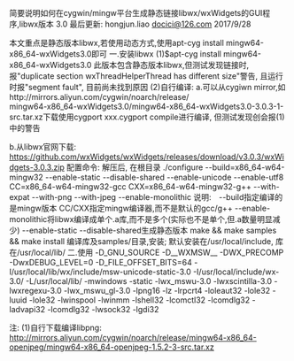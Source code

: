 简要说明如何在cygwin/mingw平台生成静态链接libwx/wxWidgets的GUI程序,libwx版本 3.0
最后更新: hongjun.liao <docici@126.com> 2017/9/28

本文重点是静态版本libwx,若使用动态方式,使用apt-cyg install mingw64-x86_64-wxWidgets3.0即可
一.安装libwx
(1)$apt-cyg install mingw64-x86_64-wxWidgets3.0
此版本包含静态版本libwx,但测试发现链接时,报"duplicate section wxThreadHelperThread has different size"警告,
且运行时报"segment fault", 目前尚未找到原因
(2)自行编译:
a.可以从cygiwn mirror,如http://mirrors.aliyun.com/cygwin/noarch/release/ \
mingw64-x86_64-wxWidgets3.0/mingw64-x86_64-wxWidgets3.0-3.0.3-1-src.tar.xz下载使用cygport xxx.cygport compile进行编译,
但测试发现创会报(1)中的警告
	
b.从libwx官网下载: https://github.com/wxWidgets/wxWidgets/releases/download/v3.0.3/wxWidgets-3.0.3.zip
配置命令: 解压后, 在根目录
./configure --build=x86_64-w64-mingw32 --enable-static --disable-shared --enable-unicode --enable-utf8 CC=x86_64-w64-mingw32-gcc CXX=x86_64-w64-mingw32-g++ --with-expat --with-png --with-jpeg --enable-monolithic
说明:　--build指定编译的是mingw版本
      CC/CXX指定mingw编译器,而不是默认的gcc/g++
      --enable-monolithic将libwx编译成单个.a库,而不是多个(实际也不是单个,但.a数量明显减少)
      --enable-static --disable-shared生成静态版本 
make && make samples && make install 
编译库及samples/目录,安装; 默认安装在/usr/local/include, 库在/usr/local/lib/ 
二.使用
-D_GNU_SOURCE -D__WXMSW__ -DWX_PRECOMP -DwxDEBUG_LEVEL=0 -D_FILE_OFFSET_BITS=64
-I/usr/local/lib/wx/include/msw-unicode-static-3.0 -I/usr/local/include/wx-3.0/
-L/usr/local/lib/ -mwindows -static  -lwx_mswu-3.0 -lwxscintilla-3.0 -lwxregexu-3.0 -lwx_mswu_gl-3.0 -lpng16 -lz -lrpcrt4 -loleaut32 -lole32 -luuid -lole32 -lwinspool -lwinmm -lshell32 -lcomctl32 -lcomdlg32 -ladvapi32 -lcomdlg32 -lwsock32 -lgdi32

注:
(1)自行下载编译libpng: http://mirrors.aliyun.com/cygwin/noarch/release/mingw64-x86_64-openjpeg/mingw64-x86_64-openjpeg-1.5.2-3-src.tar.xz
